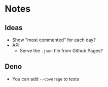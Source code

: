 # Notes

## Ideas

- Show "most commented" for each day?
- API
  - Serve the `.json` file from Github Pages?

## Deno

- You can add `--coverage` to tests
